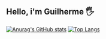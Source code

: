 ## Hello, i'm Guilherme 🖐

[![Anurag's GitHub stats](https://github-readme-stats.vercel.app/api?username=Randzi&count_private=true.&show_icons=true&theme=transparent)](https://github.com/anuraghazra/github-readme-stats)
[![Top Langs](https://github-readme-stats.vercel.app/api/top-langs/?username=Randzi&layout=compact&theme=transparent)](https://github.com/anuraghazra/github-readme-stats)
